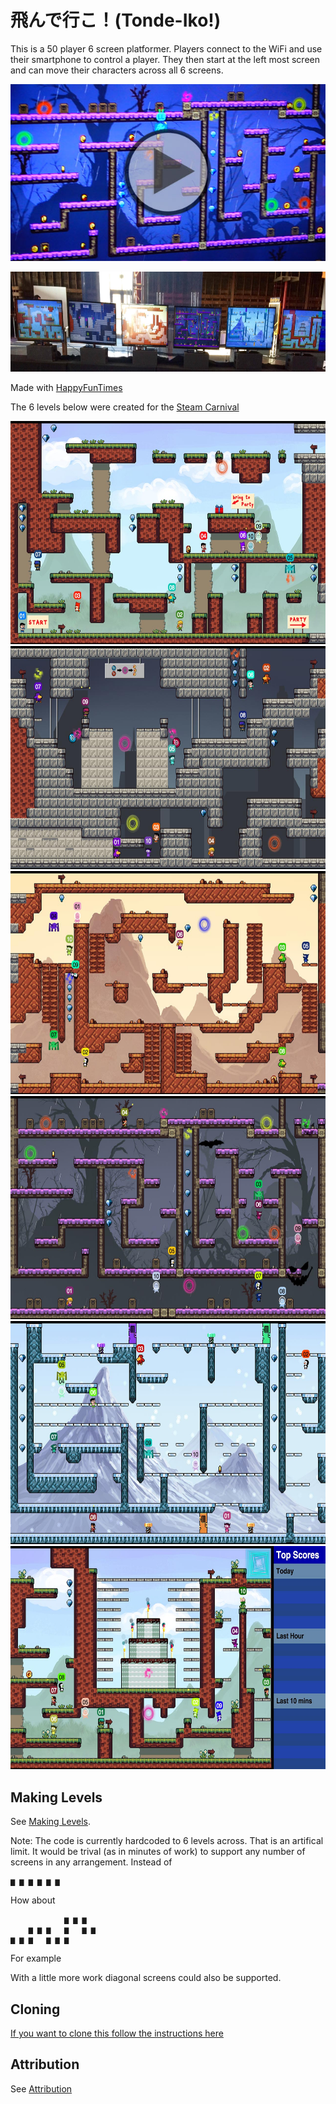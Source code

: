飛んで行こ！(Tonde-Iko!)
======================

This is a 50 player 6 screen platformer. Players
connect to the WiFi and use their smartphone to
control a player. They then start at the left
most screen and can move their characters
across all 6 screens.

[![Video of Tonde-Iko at Steam Carnival](images/play-video-cover.jpg)](http://www.youtube.com/watch?v=aFMNmKYE8KM)<br/>

<img src="images/all-set-up.jpg" width="750" height="160" />

Made with [HappyFunTimes](http://greggman.github.io/HappyFunTimes)

The 6 levels below were created for the [Steam Carnival](http://steamcarnival.com)

<img src="images/level0-0.jpg" width="640" height="357" />

<img src="images/level1-0.jpg" width="640" height="357" />

<img src="images/level2-0.jpg" width="640" height="357" />

<img src="images/level3-0.jpg" width="640" height="357" />

<img src="images/level4-0.jpg" width="640" height="357" />

<img src="images/level5-0.jpg" width="640" height="357" />


Making Levels
-------

See [Making Levels](making.md).

Note: The code is currently hardcoded to 6 levels across. That is an artifical limit. It would be trival (as in minutes of work) to support
any number of screens in any arrangement. Instead of

    ▆ ▆ ▆ ▆ ▆ ▆

How about

                ▆ ▆ ▆
        ▆ ▆ ▆   ▆   ▆ ▆
    ▆ ▆ ▆   ▆ ▆ ▆

For example

With a little more work diagonal screens could also be supported.

Cloning
-------

[If you want to clone this follow the instructions here](https://github.com/greggman/HappyFunTimes/blob/master/docs/makinggames.md)

Attribution
-----------

See [Attribution](attribution.md)

